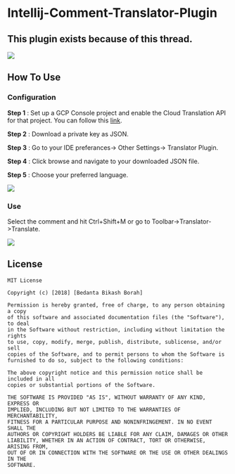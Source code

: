 # Intellij-Comment-Translator-Plugin

## This plugin exists because of this thread.
![](https://cdn-images-1.medium.com/max/800/1*mgBMOsV6iHy_dSqJ-LaMcQ.png)


## How To Use
### Configuration 
**Step 1** : Set up a GCP Console project and enable the Cloud Translation API for that project. You can follow this [link](https://cloud.google.com/translate/docs/quickstart-client-libraries).

**Step 2** : Download a private key as JSON.


**Step 3** : Go to your IDE preferances-> Other Settings-> Translator Plugin.

**Step 4** : Click browse and navigate to your downloaded JSON file.
 
**Step 5** : Choose your preferred language.

![](https://cdn-images-1.medium.com/max/1600/1*nEle9qVD4dHt5R_NfZeVfA.png)

### Use 
 Select the comment and hit Ctrl+Shift+M or go to Toolbar->Translator->Translate.
 
 ![](https://cdn-images-1.medium.com/max/1600/1*jDH2XJxB_ZVHCT06PHpviw.gif)
 
 
## License

```
MIT License

Copyright (c) [2018] [Bedanta Bikash Borah]

Permission is hereby granted, free of charge, to any person obtaining a copy
of this software and associated documentation files (the "Software"), to deal
in the Software without restriction, including without limitation the rights
to use, copy, modify, merge, publish, distribute, sublicense, and/or sell
copies of the Software, and to permit persons to whom the Software is
furnished to do so, subject to the following conditions:

The above copyright notice and this permission notice shall be included in all
copies or substantial portions of the Software.

THE SOFTWARE IS PROVIDED "AS IS", WITHOUT WARRANTY OF ANY KIND, EXPRESS OR
IMPLIED, INCLUDING BUT NOT LIMITED TO THE WARRANTIES OF MERCHANTABILITY,
FITNESS FOR A PARTICULAR PURPOSE AND NONINFRINGEMENT. IN NO EVENT SHALL THE
AUTHORS OR COPYRIGHT HOLDERS BE LIABLE FOR ANY CLAIM, DAMAGES OR OTHER
LIABILITY, WHETHER IN AN ACTION OF CONTRACT, TORT OR OTHERWISE, ARISING FROM,
OUT OF OR IN CONNECTION WITH THE SOFTWARE OR THE USE OR OTHER DEALINGS IN THE
SOFTWARE.
